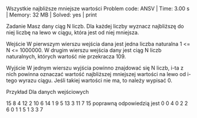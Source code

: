 Wszystkie najbliższe mniejsze wartości
Problem code: ANSV | Time: 3.00 s | Memory: 32 MB | Solved: yes | print

Zadanie
Masz dany ciąg N liczb. Dla każdej liczby wyznacz najbliższę do niej liczbę na lewo w ciągu, która jest od niej mniejsza.

Wejście
W pierwszym wierszu wejścia dana jest jedna liczba naturalna 1 <= N <= 1000000. W drugim wierszu wejścia dany jest ciąg N liczb naturalnych, których wartość nie przekracza 109.

Wyjście
W jednym wierszu wyjścia powinno znajdować się N liczb, i-ta z nich powinna oznaczać wartość najbliższej mniejszej wartości na lewo od i-tego wyrazu ciągu. Jeśli takiej wartości nie ma, to należy wypisać 0.

Przykład
Dla danych wejściowych

15
8 4 12 2 10 6 14 1 9 5 13 3 11 7 15
poprawną odpowiedzią jest
0 0 4 0 2 2 6 0 1 1 5 1 3 3 7 
